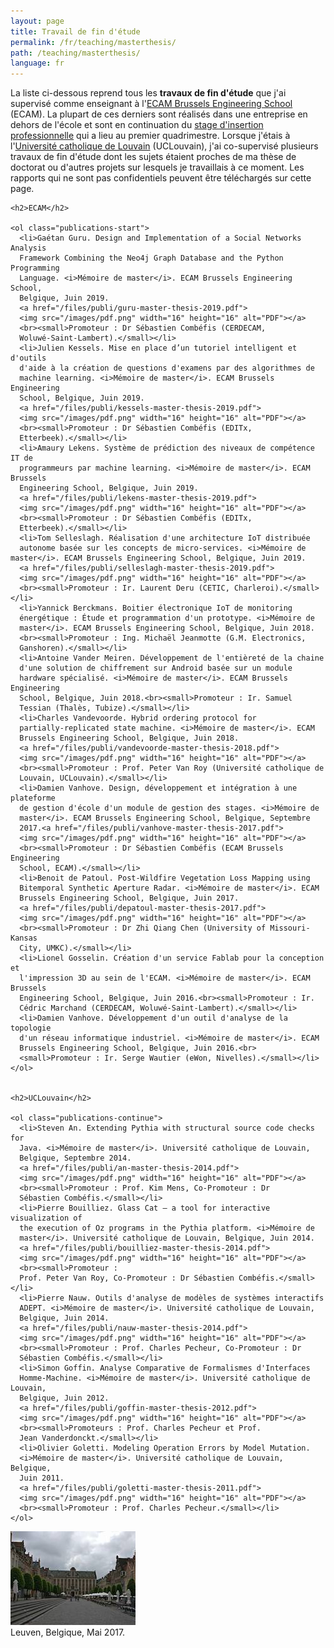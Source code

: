 ```yaml
---
layout: page
title: Travail de fin d'étude
permalink: /fr/teaching/masterthesis/
path: /teaching/masterthesis/
language: fr
---
```


<div class="page-col-wrapper">
  <div class="page-col page-col-1">
    <p>La liste ci-dessous reprend tous les <b>travaux de fin d'étude</b> que
    j'ai supervisé comme enseignant à
    l'<a href="https://www.vinci.be/fr-be/ecam">ECAM Brussels Engineering
    School</a> (ECAM). La plupart de ces derniers sont réalisés dans une
    entreprise en dehors de l'école et sont en continuation du
    <a href="/fr/teaching/internships/supervision/">stage d'insertion
    professionnelle</a> qui a lieu au premier quadrimestre. Lorsque j'étais à
    l'<a href="https://www.uclouvain.be">Université catholique de
    Louvain</a> (UCLouvain), j'ai co-supervisé plusieurs travaux de fin d'étude
    dont les sujets étaient proches de ma thèse de doctorat ou d'autres projets
    sur lesquels je travaillais à ce moment. Les rapports qui ne sont pas
    confidentiels peuvent être téléchargés sur cette page.</p>


    <h2>ECAM</h2>

    <ol class="publications-start">
      <li>Gaétan Guru. Design and Implementation of a Social Networks Analysis
      Framework Combining the Neo4j Graph Database and the Python Programming
      Language. <i>Mémoire de master</i>. ECAM Brussels Engineering School,
      Belgique, Juin 2019.
      <a href="/files/publi/guru-master-thesis-2019.pdf">
      <img src="/images/pdf.png" width="16" height="16" alt="PDF"></a>
      <br><small>Promoteur : Dr Sébastien Combéfis (CERDECAM,
      Woluwé-Saint-Lambert).</small></li>
      <li>Julien Kessels. Mise en place d’un tutoriel intelligent et d'outils
      d'aide à la création de questions d'examens par des algorithmes de
      machine learning. <i>Mémoire de master</i>. ECAM Brussels Engineering
      School, Belgique, Juin 2019.
      <a href="/files/publi/kessels-master-thesis-2019.pdf">
      <img src="/images/pdf.png" width="16" height="16" alt="PDF"></a>
      <br><small>Promoteur : Dr Sébastien Combéfis (EDITx,
      Etterbeek).</small></li>
      <li>Amaury Lekens. Système de prédiction des niveaux de compétence IT de
      programmeurs par machine learning. <i>Mémoire de master</i>. ECAM Brussels
      Engineering School, Belgique, Juin 2019.
      <a href="/files/publi/lekens-master-thesis-2019.pdf">
      <img src="/images/pdf.png" width="16" height="16" alt="PDF"></a>
      <br><small>Promoteur : Dr Sébastien Combéfis (EDITx,
      Etterbeek).</small></li>
      <li>Tom Selleslagh. Réalisation d'une architecture IoT distribuée
      autonome basée sur les concepts de micro-services. <i>Mémoire de master</i>. ECAM Brussels Engineering School, Belgique, Juin 2019.
      <a href="/files/publi/selleslagh-master-thesis-2019.pdf">
      <img src="/images/pdf.png" width="16" height="16" alt="PDF"></a>
      <br><small>Promoteur : Ir. Laurent Deru (CETIC, Charleroi).</small></li>
      <li>Yannick Berckmans. Boitier électronique IoT de monitoring
      énergétique : Étude et programmation d'un prototype. <i>Mémoire de 
      master</i>. ECAM Brussels Engineering School, Belgique, Juin 2018.
      <br><small>Promoteur : Ing. Michaël Jeanmotte (G.M. Electronics,
      Ganshoren).</small></li>
      <li>Antoine Vander Meiren. Développement de l'entièreté de la chaine
      d'une solution de chiffrement sur Android basée sur un module
      hardware spécialisé. <i>Mémoire de master</i>. ECAM Brussels Engineering
      School, Belgique, Juin 2018.<br><small>Promoteur : Ir. Samuel
      Tessian (Thalès, Tubize).</small></li>
      <li>Charles Vandevoorde. Hybrid ordering protocol for
      partially-replicated state machine. <i>Mémoire de master</i>. ECAM
      Brussels Engineering School, Belgique, Juin 2018.
      <a href="/files/publi/vandevoorde-master-thesis-2018.pdf">
      <img src="/images/pdf.png" width="16" height="16" alt="PDF"></a>
      <br><small>Promoteur : Prof. Peter Van Roy (Université catholique de
      Louvain, UCLouvain).</small></li>
      <li>Damien Vanhove. Design, développement et intégration à une plateforme
      de gestion d'école d'un module de gestion des stages. <i>Mémoire de
      master</i>. ECAM Brussels Engineering School, Belgique, Septembre
      2017.<a href="/files/publi/vanhove-master-thesis-2017.pdf">
      <img src="/images/pdf.png" width="16" height="16" alt="PDF"></a>
      <br><small>Promoteur : Dr Sébastien Combéfis (ECAM Brussels Engineering
      School, ECAM).</small></li>
      <li>Benoit de Patoul. Post-Wildfire Vegetation Loss Mapping using
      Bitemporal Synthetic Aperture Radar. <i>Mémoire de master</i>. ECAM
      Brussels Engineering School, Belgique, Juin 2017.
      <a href="/files/publi/depatoul-master-thesis-2017.pdf">
      <img src="/images/pdf.png" width="16" height="16" alt="PDF"></a>
      <br><small>Promoteur : Dr Zhi Qiang Chen (University of Missouri-Kansas
      City, UMKC).</small></li>
      <li>Lionel Gosselin. Création d'un service Fablab pour la conception et
      l'impression 3D au sein de l'ECAM. <i>Mémoire de master</i>. ECAM Brussels
      Engineering School, Belgique, Juin 2016.<br><small>Promoteur : Ir.
      Cédric Marchand (CERDECAM, Woluwé-Saint-Lambert).</small></li>
      <li>Damien Vanhove. Développement d'un outil d'analyse de la topologie
      d'un réseau informatique industriel. <i>Mémoire de master</i>. ECAM
      Brussels Engineering School, Belgique, Juin 2016.<br>
      <small>Promoteur : Ir. Serge Wautier (eWon, Nivelles).</small></li>
    </ol>


    <h2>UCLouvain</h2>

    <ol class="publications-continue">
      <li>Steven An. Extending Pythia with structural source code checks for
      Java. <i>Mémoire de master</i>. Université catholique de Louvain,
      Belgique, Septembre 2014.
      <a href="/files/publi/an-master-thesis-2014.pdf">
      <img src="/images/pdf.png" width="16" height="16" alt="PDF"></a>
      <br><small>Promoteur : Prof. Kim Mens, Co-Promoteur : Dr
      Sébastien Combéfis.</small></li>
      <li>Pierre Bouilliez. Glass Cat — a tool for interactive visualization of
      the execution of Oz programs in the Pythia platform. <i>Mémoire de
      master</i>. Université catholique de Louvain, Belgique, Juin 2014.
      <a href="/files/publi/bouilliez-master-thesis-2014.pdf">
      <img src="/images/pdf.png" width="16" height="16" alt="PDF"></a>
      <br><small>Promoteur :
      Prof. Peter Van Roy, Co-Promoteur : Dr Sébastien Combéfis.</small></li>
      <li>Pierre Nauw. Outils d'analyse de modèles de systèmes interactifs
      ADEPT. <i>Mémoire de master</i>. Université catholique de Louvain,
      Belgique, Juin 2014.
      <a href="/files/publi/nauw-master-thesis-2014.pdf">
      <img src="/images/pdf.png" width="16" height="16" alt="PDF"></a>
      <br><small>Promoteur : Prof. Charles Pecheur, Co-Promoteur : Dr
      Sébastien Combéfis.</small></li>
      <li>Simon Goffin. Analyse Comparative de Formalismes d'Interfaces
      Homme-Machine. <i>Mémoire de master</i>. Université catholique de Louvain,
      Belgique, Juin 2012.
      <a href="/files/publi/goffin-master-thesis-2012.pdf">
      <img src="/images/pdf.png" width="16" height="16" alt="PDF"></a>
      <br><small>Promoteurs : Prof. Charles Pecheur et Prof.
      Jean Vanderdonckt.</small></li>
      <li>Olivier Goletti. Modeling Operation Errors by Model Mutation.
      <i>Mémoire de master</i>. Université catholique de Louvain, Belgique,
      Juin 2011.
      <a href="/files/publi/goletti-master-thesis-2011.pdf">
      <img src="/images/pdf.png" width="16" height="16" alt="PDF"></a>
      <br><small>Promoteur : Prof. Charles Pecheur.</small></li>
    </ol>
  </div>
  <div class="page-col page-col-2">
    <p><img src="/images/leuven.jpg" alt="Leuven, Belgique, Mai 2017."
    width="200" height="150"><br>Leuven, Belgique, Mai 2017.</p>
  </div>
</div>
